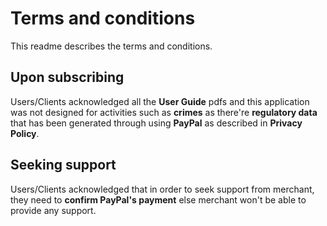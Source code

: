 # Terms and conditions
This readme describes the terms and conditions.

## Upon subscribing
Users/Clients acknowledged all the **User Guide** pdfs and this application was not designed for activities such as **crimes** as there're **regulatory data** that has been generated through using **PayPal** as described in **Privacy Policy**.

## Seeking support
Users/Clients acknowledged that in order to seek support from merchant, they need to **confirm PayPal's payment** else merchant won't be able to provide any support.
